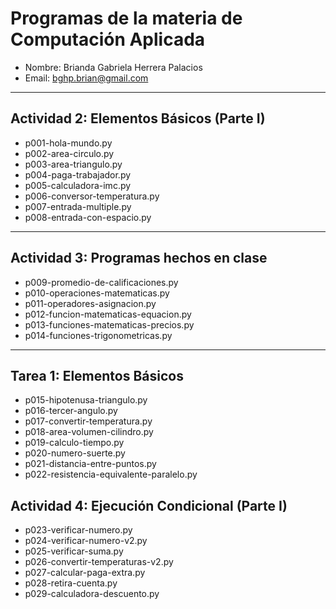 # Programas de la materia de Computación Aplicada

- Nombre: Brianda Gabriela Herrera Palacios  
- Email: bghp.brian@gmail.com  

---

## Actividad 2: Elementos Básicos (Parte I)
- p001-hola-mundo.py  
- p002-area-circulo.py  
- p003-area-triangulo.py  
- p004-paga-trabajador.py  
- p005-calculadora-imc.py  
- p006-conversor-temperatura.py  
- p007-entrada-multiple.py  
- p008-entrada-con-espacio.py  

---

## Actividad 3: Programas hechos en clase
- p009-promedio-de-calificaciones.py  
- p010-operaciones-matematicas.py  
- p011-operadores-asignacion.py  
- p012-funcion-matematicas-equacion.py  
- p013-funciones-matematicas-precios.py  
- p014-funciones-trigonometricas.py  

---

## Tarea 1: Elementos Básicos
- p015-hipotenusa-triangulo.py  
- p016-tercer-angulo.py  
- p017-convertir-temperatura.py  
- p018-area-volumen-cilindro.py  
- p019-calculo-tiempo.py  
- p020-numero-suerte.py  
- p021-distancia-entre-puntos.py  
- p022-resistencia-equivalente-paralelo.py  

## Actividad 4: Ejecución Condicional (Parte I)
- p023-verificar-numero.py  
- p024-verificar-numero-v2.py  
- p025-verificar-suma.py  
- p026-convertir-temperaturas-v2.py  
- p027-calcular-paga-extra.py  
- p028-retira-cuenta.py  
- p029-calculadora-descuento.py  